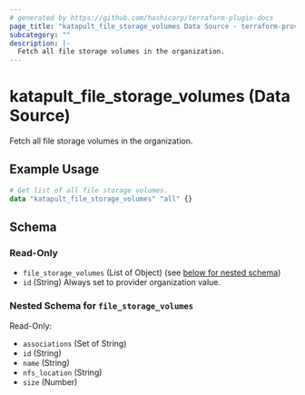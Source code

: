 ```yaml
---
# generated by https://github.com/hashicorp/terraform-plugin-docs
page_title: "katapult_file_storage_volumes Data Source - terraform-provider-katapult"
subcategory: ""
description: |-
  Fetch all file storage volumes in the organization.
---
```


# katapult_file_storage_volumes (Data Source)

Fetch all file storage volumes in the organization.

## Example Usage

```terraform
# Get list of all file storage volumes.
data "katapult_file_storage_volumes" "all" {}
```

<!-- schema generated by tfplugindocs -->
## Schema

### Read-Only

- `file_storage_volumes` (List of Object) (see [below for nested schema](#nestedatt--file_storage_volumes))
- `id` (String) Always set to provider organization value.

<a id="nestedatt--file_storage_volumes"></a>
### Nested Schema for `file_storage_volumes`

Read-Only:

- `associations` (Set of String)
- `id` (String)
- `name` (String)
- `nfs_location` (String)
- `size` (Number)
